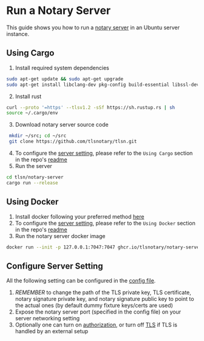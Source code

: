 # Run a Notary Server

This guide shows you how to run a [notary server](https://github.com/tlsnotary/tlsn/tree/dev/notary-server) in an Ubuntu server instance.

## Using Cargo

1. Install required system dependencies
```bash
sudo apt-get update && sudo apt-get upgrade
sudo apt-get install libclang-dev pkg-config build-essential libssl-dev
```
2. Install rust
```bash
curl --proto '=https' --tlsv1.2 -sSf https://sh.rustup.rs | sh
source ~/.cargo/env
```
3. Download notary server source code
```bash
 mkdir ~/src; cd ~/src
 git clone https://github.com/tlsnotary/tlsn.git
```
4. To configure the [server setting](#configure-server-setting), please refer to the `Using Cargo` section in the repo's [readme](https://github.com/tlsnotary/tlsn/blob/dev/notary-server/README.md#using-cargo)
5. Run the server
```bash
cd tlsn/notary-server
cargo run --release
```

## Using Docker

1. Install docker following your preferred method [here](https://docs.docker.com/engine/install/ubuntu/)
2. To configure the [server setting](#configure-server-setting), please refer to the `Using Docker` section in the repo's [readme](https://github.com/tlsnotary/tlsn/blob/dev/notary-server/README.md#using-docker)
3. Run the notary server docker image
```bash
docker run --init -p 127.0.0.1:7047:7047 ghcr.io/tlsnotary/notary-server:latest
```

## Configure Server Setting
All the following setting can be configured in the [config file](https://github.com/tlsnotary/tlsn/blob/dev/notary-server/config/config.yaml).

1. *REMEMBER* to change the path of the TLS private key, TLS certificate, notary signature private key, and notary signature public key to point to the actual ones (by default dummy fixture keys/certs are used)
2. Expose the notary server port (specified in the config file) on your server networking setting
3. Optionally one can turn on [authorization](https://github.com/tlsnotary/tlsn/tree/dev/notary-server#authorization), or turn off [TLS](https://github.com/tlsnotary/tlsn/tree/dev/notary-server#optional-tls) if TLS is handled by an external setup
